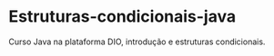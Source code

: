 # Estruturas-condicionais-java
Curso Java na plataforma DIO, introdução e estruturas condicionais. 
